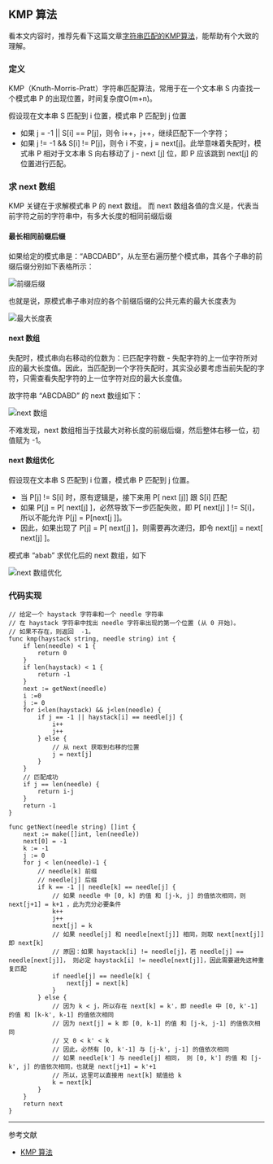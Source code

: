 ## KMP 算法

看本文内容时，推荐先看下这篇文章[字符串匹配的KMP算法](http://www.ruanyifeng.com/blog/2013/05/Knuth%E2%80%93Morris%E2%80%93Pratt_algorithm.html)，能帮助有个大致的理解。

### 定义
KMP（Knuth-Morris-Pratt）字符串匹配算法，常用于在一个文本串 S 内查找一个模式串 P 的出现位置，时间复杂度O(m+n)。

假设现在文本串 S 匹配到 i 位置，模式串 P 匹配到 j 位置
- 如果 j = -1 || S[i] == P[j]，则令 i++，j++，继续匹配下一个字符；
- 如果 j != -1 && S[i] != P[j]，则令 i 不变，j = next[j]。此举意味着失配时，模式串 P 相对于文本串 S 向右移动了 j - next [j] 位，即 P 应该跳到 next[j] 的位置进行匹配。

### 求 next 数组

KMP 关键在于求解模式串 P 的 next 数组。 而 next 数组各值的含义是，代表当前字符之前的字符串中，有多大长度的相同前缀后缀

#### 最长相同前缀后缀
如果给定的模式串是：“ABCDABD”，从左至右遍历整个模式串，其各个子串的前缀后缀分别如下表格所示：

![前缀后缀](http://wiki.jikexueyuan.com/project/kmp-algorithm/images/331.jpg)

也就是说，原模式串子串对应的各个前缀后缀的公共元素的最大长度表为

![最大长度表](http://wiki.jikexueyuan.com/project/kmp-algorithm/images/3311.jpg)

#### next 数组
失配时，模式串向右移动的位数为：已匹配字符数 - 失配字符的上一位字符所对应的最大长度值。因此，当匹配到一个字符失配时，其实没必要考虑当前失配的字符，只需查看失配字符的上一位字符对应的最大长度值。

故字符串 “ABCDABD” 的 next 数组如下： 

![next 数组](http://wiki.jikexueyuan.com/project/kmp-algorithm/images/3332.jpg)

不难发现，next 数组相当于找最大对称长度的前缀后缀，然后整体右移一位，初值赋为 -1。

#### next 数组优化

假设现在文本串 S 匹配到 i 位置，模式串 P 匹配到 j 位置。
- 当 P[j] != S[i] 时，原有逻辑是，接下来用 P[ next [j]] 跟 S[i] 匹配
- 如果 P[j] = P[ next[j] ]，必然导致下一步匹配失败，即 P[ next[j] ] != S[i]，所以不能允许 P[j] = P[next[j ]]。
- 因此，如果出现了 P[j] = P[ next[j] ]，则需要再次递归，即令 next[j] = next[ next[j] ]。

模式串 “abab” 求优化后的 next 数组，如下

![next 数组优化](http://wiki.jikexueyuan.com/project/kmp-algorithm/images/3383.jpg)

### 代码实现

```
// 给定一个 haystack 字符串和一个 needle 字符串
// 在 haystack 字符串中找出 needle 字符串出现的第一个位置 (从 0 开始)。
// 如果不存在，则返回  -1。
func kmp(haystack string, needle string) int {
    if len(needle) < 1 {
        return 0
    }
    if len(haystack) < 1 {
        return -1
    }
    next := getNext(needle)
    i :=0
    j := 0
    for i<len(haystack) && j<len(needle) {
        if j == -1 || haystack[i] == needle[j] {
            i++
            j++
        } else {
            // 从 next 获取到右移的位置
            j = next[j]
        }
    }
    // 匹配成功
    if j == len(needle) {
        return i-j
    }
    return -1
}

func getNext(needle string) []int {
    next := make([]int, len(needle))
    next[0] = -1
    k := -1
    j := 0
    for j < len(needle)-1 {
        // needle[k] 前缀
        // needle[j] 后缀
        if k == -1 || needle[k] == needle[j] {
            // 如果 needle 中 [0, k] 的值 和 [j-k, j] 的值依次相同，则 next[j+1] = k+1 ，此为充分必要条件
            k++
            j++
            next[j] = k
            // 如果 needle[j] 和 needle[next[j]] 相同，则取 next[next[j]] 即 next[k]
            // 原因：如果 haystack[i] != needle[j]，若 needle[j] == needle[next[j]]， 则必定 haystack[i] != needle[next[j]]，因此需要避免这种重复匹配
            if needle[j] == needle[k] {
                next[j] = next[k]
            }
        } else {
            // 因为 k < j，所以存在 next[k] = k'，即 needle 中 [0, k'-1] 的值 和 [k-k', k-1] 的值依次相同
            // 因为 next[j] = k 即 [0, k-1] 的值 和 [j-k, j-1] 的值依次相同
            // 又 0 < k' < k
            // 因此，必然有 [0, k'-1] 与 [j-k', j-1] 的值依次相同
            // 如果 needle[k'] 与 needle[j] 相同， 则 [0, k'] 的值 和 [j-k', j] 的值依次相同，也就是 next[j+1] = k'+1
            // 所以，这里可以直接用 next[k] 赋值给 k
            k = next[k]
        }
    }
    return next
}
```

---
参考文献

- [KMP 算法](http://wiki.jikexueyuan.com/project/kmp-algorithm/define.html)